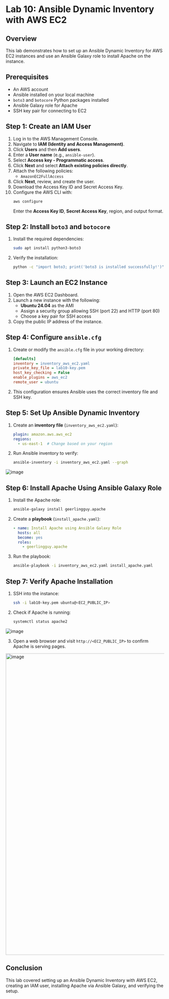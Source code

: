 # Lab 10: Ansible Dynamic Inventory with AWS EC2

## Overview
This lab demonstrates how to set up an Ansible Dynamic Inventory for AWS EC2 instances and use an Ansible Galaxy role to install Apache on the instance.

## Prerequisites
- An AWS account
- Ansible installed on your local machine
- `boto3` and `botocore` Python packages installed
- Ansible Galaxy role for Apache
- SSH key pair for connecting to EC2

## Step 1: Create an IAM User
1. Log in to the AWS Management Console.
2. Navigate to **IAM (Identity and Access Management)**.
3. Click **Users** and then **Add users**.
4. Enter a **User name** (e.g., `ansible-user`).
5. Select **Access key - Programmatic access**.
6. Click **Next** and select **Attach existing policies directly**.
7. Attach the following policies:
   - `AmazonEC2FullAccess`
8. Click **Next**, review, and create the user.
9. Download the Access Key ID and Secret Access Key.
10. Configure the AWS CLI with:
    ```bash
    aws configure
    ```
    Enter the **Access Key ID**, **Secret Access Key**, region, and output format.

## Step 2: Install `boto3` and `botocore`
1. Install the required dependencies:
    ```bash
    sudo apt install python3-boto3
    ```
    
2. Verify the installation:
    ```bash
    python -c "import boto3; print('boto3 is installed successfully!')"
    ```

## Step 3: Launch an EC2 Instance
1. Open the AWS EC2 Dashboard.
2. Launch a new instance with the following:
   - **Ubuntu 24.04** as the AMI
   - Assign a security group allowing SSH (port 22) and HTTP (port 80)
   - Choose a key pair for SSH access
3. Copy the public IP address of the instance.


## Step 4: Configure `ansible.cfg`
1. Create or modify the `ansible.cfg` file in your working directory:
    ```ini
    [defaults]
    inventory = inventory_aws_ec2.yaml
    private_key_file = lab10-key.pem
    host_key_checking = False
    enable_plugins = aws_ec2
    remote_user = ubuntu
    ```
2. This configuration ensures Ansible uses the correct inventory file and SSH key.

## Step 5: Set Up Ansible Dynamic Inventory
1. Create an **inventory file** (`inventory_aws_ec2.yaml`):
    ```yaml
    plugin: amazon.aws.aws_ec2
    regions:
      - us-east-1  # Change based on your region
    ```
2. Run Ansible inventory to verify:
    ```bash
    ansible-inventory -i inventory_aws_ec2.yaml --graph
    ```
![image](https://github.com/user-attachments/assets/35688c28-676f-4630-829d-cd0194a0d872)

## Step 6: Install Apache Using Ansible Galaxy Role
1. Install the Apache role:
    ```bash
    ansible-galaxy install geerlingguy.apache
    ```
2. Create a **playbook** (`install_apache.yaml`):
    ```yaml
    - name: Install Apache using Ansible Galaxy Role
      hosts: all
      become: yes
      roles:
        - geerlingguy.apache
    ```
3. Run the playbook:
    ```bash
    ansible-playbook -i inventory_aws_ec2.yaml install_apache.yaml 
    ```

## Step 7: Verify Apache Installation
1. SSH into the instance:
    ```bash
    ssh -i lab10-key.pem ubuntu@<EC2_PUBLIC_IP>
    ```
2. Check if Apache is running:
    ```bash
    systemctl status apache2
    ```
  ![image](https://github.com/user-attachments/assets/1e3b933d-7cf9-4c1a-9c6a-f22a9e479757)
  
3. Open a web browser and visit `http://<EC2_PUBLIC_IP>` to confirm Apache is serving pages.
   
<img width="958" alt="image" src="https://github.com/user-attachments/assets/28d0096c-5f71-40ec-9f1f-564ca4c059b5" />

## Conclusion
This lab covered setting up an Ansible Dynamic Inventory with AWS EC2, creating an IAM user, installing Apache via Ansible Galaxy, and verifying the setup.

